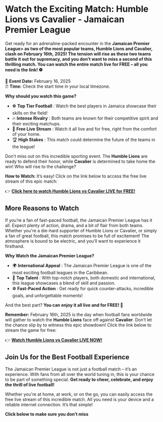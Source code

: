 # Watch the Exciting Match: Humble Lions vs Cavalier - Jamaican Premier League

Get ready for an adrenaline-packed encounter in the **Jamaican Premier League\> as two of the most popular teams, Humble Lions and Cavalier, clash on February 16th, 2025! The tension will rise as these two teams battle it out for supremacy, and you don’t want to miss a second of this thrilling match. You can watch the entire match live for FREE – all you need is the link! ⚽**

📅 **Event Date:** February 16, 2025  
⏰ **Time:** Check the start time in your local timezone.

**Why should you watch this game?**

- ⚽ **Top Tier Football** : Watch the best players in Jamaica showcase their skills on the field!
- 🔥 **Intense Rivalry** : Both teams are known for their competitive spirit and their exciting matchups.
- 🎥 **Free Live Stream** : Watch it all live and for free, right from the comfort of your home.
- 🏆 **High Stakes** : This match could determine the future of the teams in the league!

Don't miss out on this incredible sporting event. The **Humble Lions** are ready to defend their honor, while **Cavalier** is determined to take home the win! Who will rise to the challenge?

**How to Watch:** It’s easy! Click on the link below to access the free live stream of this epic match:

👉 [**Click here to watch Humble Lions vs Cavalier LIVE for FREE!**](https://tinyurl.com/livestreamfreeo?st=Humble+Lions+vs+Cavalier&si=ghc)

## More Reasons to Watch

If you’re a fan of fast-paced football, the Jamaican Premier League has it all. Expect plenty of action, drama, and a bit of flair from both teams. Whether you're a die-hard supporter of Humble Lions or Cavalier, or simply a fan of great football, this match promises to be full of excitement! The atmosphere is bound to be electric, and you’ll want to experience it firsthand.

**Why Watch the Jamaican Premier League?**

- 🌍 **International Appeal** : The Jamaican Premier League is one of the most exciting football leagues in the Caribbean.
- 🏅 **Top Talent** : With top-notch players, both domestic and international, this league showcases a blend of skill and passion.
- ⚽ **Fast-Paced Action** : Get ready for quick counter-attacks, incredible goals, and unforgettable moments!

And the best part? **You can enjoy it all live and for FREE! 🎉**

**Remember:** February 16th, 2025 is the day when football fans worldwide will gather to watch the **Humble Lions** face off against **Cavalier**. Don’t let the chance slip by to witness this epic showdown! Click the link below to stream the game for free:

👉 [**Watch Humble Lions vs Cavalier LIVE NOW!**](https://tinyurl.com/livestreamfreeo?st=Humble+Lions+vs+Cavalier&si=ghc)

## Join Us for the Best Football Experience

The Jamaican Premier League is not just a football match – it’s an experience. With fans from all over the world tuning in, this is your chance to be part of something special. **Get ready to cheer, celebrate, and enjoy the thrill of live football!**

Whether you're at home, at work, or on the go, you can easily access the free live stream of this incredible match. All you need is your device and a reliable internet connection. It’s that simple!

**Click below to make sure you don’t miss**
